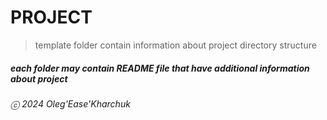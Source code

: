 
# PROJECT

> template folder contain information about project directory structure

##### _each folder may contain README file that have additional information about project_

###### ⓒ 2024 Oleg'Ease'Kharchuk
